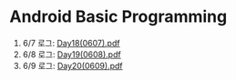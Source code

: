 # Android Basic Programming


1. 6/7 로그: [Day18(0607).pdf](/02-Android/files/Day18(0607).pdf)
1. 6/8 로그: [Day19(0608).pdf](/02-Android/files/Day19(0608).pdf)
1. 6/9 로그: [Day20(0609).pdf](/02-Android/files/Day20(0609).pdf)
